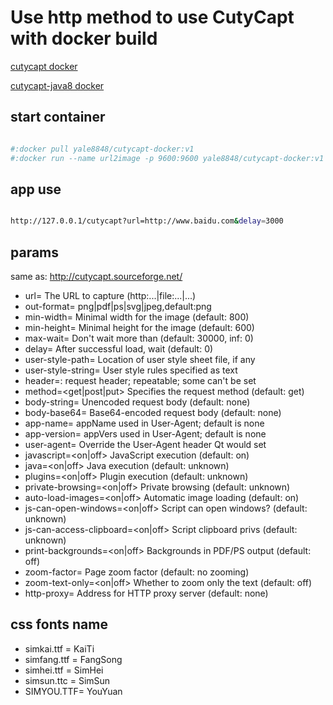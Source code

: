 
# Use http method to use CutyCapt with docker build


[cutycapt docker](https://github.com/yale8848/cutycapt-docker/tree/cutycapt)

[cutycapt-java8 docker](https://github.com/yale8848/cutycapt-docker/tree/cutycapt-java8)

## start container

```bash

#:docker pull yale8848/cutycapt-docker:v1
#:docker run --name url2image -p 9600:9600 yale8848/cutycapt-docker:v1

```

## app use

```bash

http://127.0.0.1/cutycapt?url=http://www.baidu.com&delay=3000

```
## params

  same as: http://cutycapt.sourceforge.net/
          
  - url=<url>                    The URL to capture (http:...|file:...|...)     
  - out-format=<f>               png|pdf|ps|svg|jpeg,default:png 
  - min-width=<int>              Minimal width for the image (default: 800)   
  - min-height=<int>             Minimal height for the image (default: 600)  
  - max-wait=<ms>                Don't wait more than (default: 30000, inf: 0)
  - delay=<ms>                   After successful load, wait (default: 0)     
  - user-style-path=<path>       Location of user style sheet file, if any    
  - user-style-string=<css>      User style rules specified as text           
  - header=<name>:<value>        request header; repeatable; some can't be set
  - method=<get|post|put>        Specifies the request method (default: get)  
  - body-string=<string>         Unencoded request body (default: none)       
  - body-base64=<base64>         Base64-encoded request body (default: none)  
  - app-name=<name>              appName used in User-Agent; default is none  
  - app-version=<version>        appVers used in User-Agent; default is none  
  - user-agent=<string>          Override the User-Agent header Qt would set  
  - javascript=<on|off>          JavaScript execution (default: on)           
  - java=<on|off>                Java execution (default: unknown)            
  - plugins=<on|off>             Plugin execution (default: unknown)          
  - private-browsing=<on|off>    Private browsing (default: unknown)          
  - auto-load-images=<on|off>    Automatic image loading (default: on)        
  - js-can-open-windows=<on|off> Script can open windows? (default: unknown)  
  - js-can-access-clipboard=<on|off> Script clipboard privs (default: unknown)
  - print-backgrounds=<on|off>   Backgrounds in PDF/PS output (default: off)  
  - zoom-factor=<float>          Page zoom factor (default: no zooming)       
  - zoom-text-only=<on|off>      Whether to zoom only the text (default: off) 
  - http-proxy=<url>             Address for HTTP proxy server (default: none)
  
## css fonts name

- simkai.ttf = KaiTi
- simfang.ttf = FangSong
- simhei.ttf = SimHei
- simsun.ttc = SimSun
- SIMYOU.TTF= YouYuan
